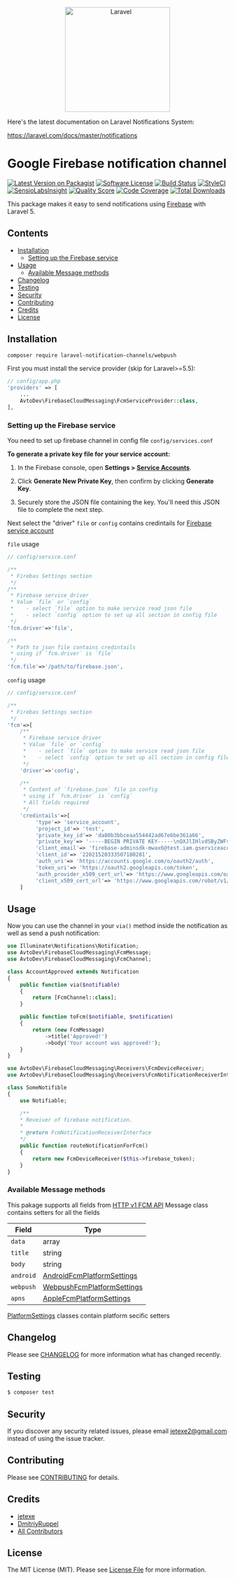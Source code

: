 
<p align="center">
  <img src="https://laravel.com/assets/img/components/logo-laravel.svg" alt="Laravel" width="240" />
</p>

Here's the latest documentation on Laravel Notifications System:

https://laravel.com/docs/master/notifications

# Google Firebase notification channel

[![Latest Version on Packagist][badge_packagist_version]][link_packagist_version]
[![Software License][badge_license]](LICENSE.md)
[![Build Status][badge_build_status]][link_build_status]
[![StyleCI][badge_style_ci]][link_style_ci]
[![SensioLabsInsight][badge_sensiolabs_insight]][link_sensiolabs_insigh]
[![Quality Score][badge_quality]][link_quality]
[![Code Coverage][badge_coverage]][link_coverage]
[![Total Downloads][badge_downloads]][link_downloads]

This package makes it easy to send notifications using [Firebase][firebase_home] with Laravel 5.

## Contents

- [Installation](#installation)
   - [Setting up the Firebase service](#setting-up-the-Firebase-service)
- [Usage](#usage)
   - [Available Message methods](#available-message-methods)
- [Changelog](#changelog)
- [Testing](#testing)
- [Security](#security)
- [Contributing](#contributing)
- [Credits](#credits)
- [License](#license)


## Installation

```bash
composer require laravel-notification-channels/webpush
```

First you must install the service provider (skip for Laravel>=5.5):
```php
// config/app.php
'providers' => [
    ...
    AvtoDev\FirebaseCloudMessaging\FcmServiceProvider::class,
],
```

### Setting up the Firebase service

You need to set up firebase channel in config file `config/services.conf`

**To generate a private key file for your service account:**

1.  In the Firebase console, open **Settings > [Service Accounts][firebase_service_account]**.

2.  Click **Generate New Private Key**, then confirm by clicking **Generate Key**.

3.  Securely store the JSON file containing the key. You'll need this JSON file to complete the next step.

Next select the "driver" `file` or `config` contains credintails for [Firebase service account][firebase_service_account]

`file` usage 
```php
// config/service.conf

/**
 * Firebas Settings section
 */
/**
 * Firebase service driver
 * Value `file` or `config`
 *    - select `file` option to make service read json file
 *    - select `config` option to set up all section in config file
 */
'fcm.driver'=>'file',

/**
 * Path to json file contains credintails
 * using if `fcm.driver` is `file`
 */
'fcm.file'=>'/path/to/firebase.json',
```

 `config` usage

```php
// config/service.conf

/**
 * Firebas Settings section
 */
'fcm'=>[
    /**
     * Firebase service driver
     * Value `file` or `config`
     *    - select `file` option to make service read json file
     *    - select `config` option to set up all section in config file
     */
    'driver'=>'config',

    /**
     * Content of `firebase.json` file in config
     * using if `fcm.driver` is `config`
     * All fields required
     */
    'credintails'=>[
         'type'=> 'service_account',
         'project_id'=> 'test',
         'private_key_id'=> 'da80b3bbceaa554442ad67e6be361a66',
         'private_key'=> '-----BEGIN PRIVATE KEY-----\nQXJlIHlvdSByZWFseSB0aGluayBhJ20gc28gc3R1cGlkIHRvIGdpd\nmUgeW91IHJlYWwgcHJpdmF0ZSBrZXk/Ck5PISBJdCdzIGp1c3QgY\nSBmaWN0aW9uIGFuZCB0aGlzIG1lc3NhZ2UgaXMgdG8gc2hvcnQ=\n-----END PRIVATE KEY-----\n',
         'client_email'=> 'firebase-adminsdk-mwax6@test.iam.gserviceaccount.com',
         'client_id'=> '22021520333507180281',
         'auth_uri'=> 'https://accounts.google.com/o/oauth2/auth',
         'token_uri'=> 'https://oauth2.googleapis.com/token',
         'auth_provider_x509_cert_url'=> 'https://www.googleapis.com/oauth2/v1/certs',
         'client_x509_cert_url'=> 'https://www.googleapis.com/robot/v1/metadata/x509/firebase-adminsdk-mwax6%40test.iam.gserviceaccount.com'
    ]
```

## Usage

Now you can use the channel in your `via()` method inside the notification as well as send a push notification:

```php
use Illuminate\Notifications\Notification;
use AvtoDev\FirebaseCloudMessaging\FcmMessage;
use AvtoDev\FirebaseCloudMessaging\FcmChannel;

class AccountApproved extends Notification
{
    public function via($notifiable)
    {
        return [FcmChannel::class];
    }

    public function toFcm($notifiable, $notification)
    {
        return (new FcmMessage)
            ->title('Approved!')
            ->body('Your account was approved!');
    }
}
```

```php
use AvtoDev\FirebaseCloudMessaging\Receivers\FcmDeviceReceiver;
use AvtoDev\FirebaseCloudMessaging\Receivers\FcmNotificationReceiverInterface;

class SomeNotifible
{
    use Notifiable;

    /**
    * Reveiver of firebase notification.
    * 
    * @return FcmNotificationReceiverInterface
    */
    public function routeNotificationForFcm()
    {
        return new FcmDeviceReceiver($this->firebase_token);
    }
}
```

### Available Message methods

This pakage supports all fields from [HTTP v1 FCM API][http_v1_fcm_api]
Message class contains setters for all the fields

| Field | Type |
|--- | ---|
| `data` | array |
| `title` | string |
| `body` | string |
| `android` | [AndroidFcmPlatformSettings][android_fcm_platform_settings] |
| `webpush` | [WebpushFcmPlatformSettings][webpush_fcm_platform_settings] |
| `apns`    | [AppleFcmPlatformSettings][apns_fcm_platform_settings] |

[PlatformSettings][platform_settings] classes contain platform secific setters


## Changelog

Please see [CHANGELOG](CHANGELOG.md) for more information what has changed recently.

## Testing

``` bash
$ composer test
```

## Security

If you discover any security related issues, please email jetexe2@gmail.com instead of using the issue tracker.

## Contributing

Please see [CONTRIBUTING](CONTRIBUTING.md) for details.

## Credits

- [jetexe](https://github.com/jetexe)
- [DmitriyRuppel](https://github.com/DmitriyRuppel)
- [All Contributors](../../contributors)

## License

The MIT License (MIT). Please see [License File](LICENSE.md) for more information.


[badge_packagist_version]:https://img.shields.io/packagist/v/laravel-notification-channels/:package_name.svg?style=flat-square
[badge_license]:https://img.shields.io/badge/license-MIT-brightgreen.svg?style=flat-square
[badge_build_status]:https://img.shields.io/travis/avto-dev/firebase-notifications-laravel/master.svg?style=flat-square
[badge_style_ci]:https://styleci.io/repos/166985299/shield
[badge_sensiolabs_insight]:https://insight.symfony.com/projects/d28e31ec-55ce-4306-88a3-84d5d14ad3db/mini.svg
[badge_quality]:https://scrutinizer-ci.com/g/avto-dev/firebase-notifications-laravel/badges/quality-score.png
[badge_coverage]:https://img.shields.io/codecov/c/github/avto-dev/firebase-notifications-laravel/master.svg?maxAge=60
[badge_downloads]:https://img.shields.io/packagist/dt/laravel-notification-channels/:package_name.svg?style=flat-square


[link_packagist_version]:https://packagist.org/packages/laravel-notification-channels/:package_name
[link_build_status]:https://travis-ci.org/avto-dev/firebase-notifications-laravel
[link_style_ci]:https://styleci.io/repos/166985299
[link_sensiolabs_insigh]:https://insight.sensiolabs.com/projects/30f81f3f-d20d-4cb4-8d1f-d88cbab612e0
[link_quality]:https://scrutinizer-ci.com/g/avto-dev/firebase-notifications-laravel
[link_coverage]:https://codecov.io/gh/avto-dev/firebase-notifications-laravel
[link_downloads]:https://packagist.org/packages/laravel-notification-channels/:package_name

[firebase_home]:https://firebase.google.com/
[firebase_service_account]:https://console.firebase.google.com/project/_/settings/serviceaccounts/adminsdk
[http_v1_fcm_api]:https://firebase.google.com/docs/reference/fcm/rest/v1/projects.messages#resource-message

[android_fcm_platform_settings]:src/PlatformSettings/AndroidFcmPlatformSettings.php
[webpush_fcm_platform_settings]:src/PlatformSettings/WebpushFcmPlatformSettings.php
[apns_fcm_platform_settings]:src/PlatformSettings/AppleFcmPlatformSettings.php
[platform_settings]:src/PlatformSettings
